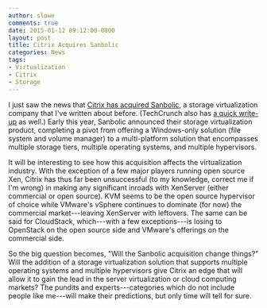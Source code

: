 ```yaml
---
author: slowe
comments: true
date: 2015-01-12 09:12:00-0800
layout: post
title: Citrix Acquires Sanbolic
categories: News
tags:
- Virtualization
- Citrix
- Storage
---
```


I just saw the news that [Citrix has acquired Sanbolic][link-1], a storage virtualization company that I've written about before. (TechCrunch also has [a quick write-up][link-2] as well.) Early this year, Sanbolic announced their storage virtualization product, completing a pivot from offering a Windows-only solution (file system and volume manager) to a multi-platform solution that encompasses multiple storage tiers, multiple operating systems, and multiple hypervisors.

It will be interesting to see how this acquisition affects the virtualization industry. With the exception of a few major players running open source Xen, Citrix has thus far been unsuccessful (to my knowledge, correct me if I'm wrong) in making any significant inroads with XenServer (either commercial or open source). KVM seems to be the open source hypervisor of choice while VMware's vSphere continues to dominate (for now) the commercial market---leaving XenServer with leftovers. The same can be said for CloudStack, which---with a few exceptions---is losing to OpenStack on the open source side and VMware's offerings on the commercial side.

So the big question becomes, "Will the Sanbolic acquisition change things?" Will the addition of a storage virtualization solution that supports multiple operating systems and multiple hypervisors give Citrix an edge that will allow it to gain the lead in the server virtualization or cloud computing markets? The pundits and experts---categories which do not include people like me---will make their predictions, but only time will tell for sure.


[link-1]: http://www.citrix.com/news/announcements/jan-2015/citrix-acquires-sanbolic.html
[link-2]: http://techcrunch.com/2015/01/12/citrix-scoops-up-virtual-storage-vendor-sanbolic/
